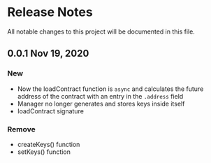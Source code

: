 # Release Notes

All notable changes to this project will be documented in this file.

## 0.0.1 Nov 19, 2020

### New

- Now the loadContract function is `async` and calculates the future address of the contract with an entry in the `.address` field
- Manager no longer generates and stores keys inside itself
- loadContract signature

### Remove

- createKeys() function
- setKeys() function
